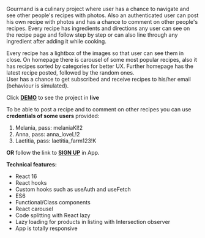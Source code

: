 
Gourmand is a culinary project where user has a chance to navigate and see other people's recipes with photos. 
Also an authenticated user can post his own recipe with photos and has a chance to comment on other people's recipes.
Every recipe has ingredients and directions any user can see on the recipe page and follow step by step or can also line through any ingredient after adding it while cooking.  

Every recipe has a lightbox of the images so that user can see them in close.
On homepage there is carousel of some most popular recipes, also it has recipes sorted by categories for better UX. Further homepage has the latest recipe posted, followed by the random ones.    
User has a chance to get subscribed and receive recipes to his/her email (behaviour is simulated).  

Click **[DEMO](https://moboskanova.me/)** to see the project in **live**

To be able to post a recipe and to comment on other recipes you can use **credentials of some users** provided: 

1.	Melania, pass: melaniaKl!2
2.	Anna, pass: anna_loveL!2
3.	Laetitia, pass: laetitia_farm123!K

**OR** 
follow the link to **[SIGN UP](https://moboskanova.me/sign-up)** in App. 


**Technical features:**

* React 16
* React hooks
* Custom hooks such as useAuth and useFetch
* ES6
* Functional/Class components
* React carousel
* Code splitting with React lazy
* Lazy loading for products in listing with Intersection observer
* App is totally responsive



